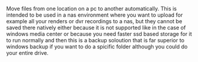 Move files from one location on a pc to another automatically. This is intended to be used in a nas environment where you want to upload for example all your renders or dvr recordings to a nas, but they cannot be saved there natively either because it is not supported like in the case of windows media center or because you need faster ssd based storage for it to run normally and then this is a backup soloution that is far superior to windows backup if you want to do a spicific folder although you could do your entire drive.
